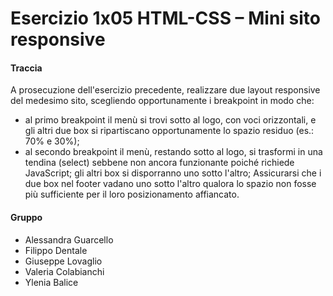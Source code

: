 # Esercizio 1x05 HTML-CSS – Mini sito responsive

#### Traccia

A prosecuzione dell'esercizio precedente, realizzare due layout responsive del medesimo
sito, scegliendo opportunamente i breakpoint in modo che:

* al primo breakpoint il menù si trovi sotto al logo, con voci orizzontali, e gli altri due
  box si ripartiscano opportunamente lo spazio residuo (es.: 70% e 30%);
* al secondo breakpoint il menù, restando sotto al logo, si trasformi in una tendina (select) sebbene non ancora funzionante poiché richiede JavaScript; gli altri box si disporranno uno sotto l'altro; Assicurarsi che i due box nel footer vadano uno sotto l'altro qualora lo spazio non fosse più sufficiente per il loro posizionamento affiancato.

#### Gruppo

* Alessandra Guarcello
* Filippo Dentale
* Giuseppe Lovaglio
* Valeria Colabianchi
* Ylenia Balice
